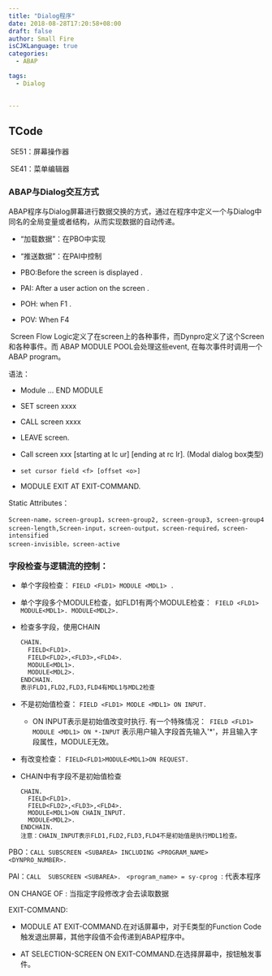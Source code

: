 ```yaml
---
title: "Dialog程序"
date: 2018-08-28T17:20:58+08:00
draft: false
author: Small Fire
isCJKLanguage: true
categories: 
  - ABAP

tags: 
  - Dialog

 
---
```


## TCode

​	SE51：屏幕操作器

​	SE41：菜单编辑器

### ABAP与Dialog交互方式

​	ABAP程序与Dialog屏幕进行数据交换的方式，通过在程序中定义一个与Dialog中同名的全局变量或者结构，从而实现数据的自动传递。

- “加载数据”：在PBO中实现

- “推送数据”：在PAI中控制

- PBO:Before the screen is displayed
  . 

- PAI: After a user action on the screen
  . 

- POH: when F1
  . 

- POV: When F4

​	Screen Flow Logic定义了在screen上的各种事件，而Dynpro定义了这个Screen和各种事件。而 ABAP MODULE POOL会处理这些event, 在每次事件时调用一个ABAP program。

语法：

- Module  ...  END MODULE 

- SET screen xxxx  

- CALL screen xxxx

- 
  LEAVE screen.          

- Call screen xxx   [starting at lc ur]
   [ending at rc lr].   (Modal dialog box类型)

- `set cursor field <f> [offset <o>]  `
- MODULE EXIT AT EXIT-COMMAND.

Static Attributes：

```JS
Screen-name，screen-group1，screen-group2, screen-group3, screen-group4
screen-length,Screen-input，screen-output，screen-required，screen-intensified
screen-invisible，screen-active
```

### 字段检查与逻辑流的控制：

- 单个字段检查： `FIELD <FLD1> MODULE <MDL1> .`

- 单个字段多个MODULE检查，如FLD1有两个MODULE检查：` FIELD <FLD1> MODULE<MDL1>.
  MODULE<MDL2>.`

- 检查多字段，使用CHAIN

  ```JSP
  CHAIN.
    FIELD<FLD1>.
    FIELD<FLD2>,<FLD3>,<FLD4>.
    MODULE<MDL1>.
    MODULE<MDL2>.
  ENDCHAIN.
  表示FLD1,FLD2,FLD3,FLD4有MDL1与MDL2检查
  ```

  

- 不是初始值检查：
  `FIELD <FLD1> MODLE <MDL1> ON INPUT.`
  - ON INPUT表示是初始值改变时执行.
    有一个特殊情况：` FIELD <FLD1> MODULE <MDL1> ON *-INPUT`
    表示用户输入字段首先输入'*'，并且输入字段属性，MODULE无效。

- 有改变检查：
  `FIELD<FLD1>MODULE<MDL1>ON REQUEST.`

- CHAIN中有字段不是初始值检查

  ```JS
  CHAIN.
    FIELD<FLD1>.
    FIELD<FLD2>,<FLD3>,<FLD4>.
    MODULE<MDL1>ON CHAIN_INPUT.
    MODULE<MDL2>.
  ENDCHAIN.
  注意：CHAIN_INPUT表示FLD1,FLD2,FLD3,FLD4不是初始值是执行MDL1检查。
  ```

PBO：`CALL SUBSCREEN <SUBAREA> INCLUDING <PROGRAM_NAME> <DYNPRO_NUMBER>.`

PAI：`CALL  SUBSCREEN <SUBAREA>. `    `<program_name> = sy-cprog `: 代表本程序

ON CHANGE OF : 当指定字段修改才会去读取数据

EXIT-COMMAND:

- MODULE <mod> AT EXIT-COMMAND.在对话屏幕中，对于E类型的Function Code触发退出屏幕，其他字段值不会传递到ABAP程序中。

- AT SELECTION-SCREEN ON EXIT-COMMAND.在选择屏幕中，按钮触发事件。



